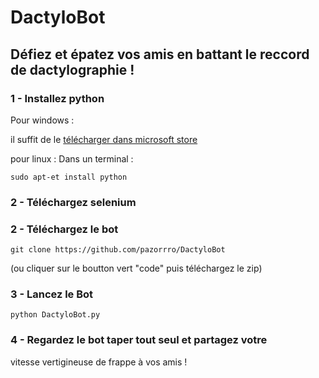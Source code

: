 # DactyloBot
## Défiez et épatez vos amis en battant le reccord de dactylographie !


### 1 - Installez python 
Pour windows : <br>

il suffit de le <a href="https://apps.microsoft.com/store/detail/python-39/9P7QFQMJRFP7?hl=fr-fr&gl=FR">télécharger dans microsoft store</a>


pour linux :
Dans un terminal :
```
sudo apt-et install python
```

### 2 - Téléchargez selenium 


### 2 - Téléchargez le bot 
```
git clone https://github.com/pazorrro/DactyloBot
```
(ou cliquer sur le boutton vert "code" puis téléchargez le zip)

### 3 - Lancez le Bot

```
python DactyloBot.py
```

### 4 - Regardez le bot taper tout seul et partagez votre
vitesse vertigineuse de frappe à vos amis !

